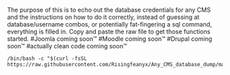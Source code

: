 
The purpose of this is to echo out the database credentials for any CMS and the instructions on how to do it correctly, instead of guessing at database/username combos, or potentially fat-fingering a sql command, everything is filled in. Copy and paste the raw file to get those functions started. 
	#Joomla coming soon™
	#Moodle coming soon™
	#Drupal coming soon™ 
	#actually clean code coming soon™

```
/bin/bash -c "$(curl -fsSL  https://raw.githubusercontent.com/Risingfeanyx/Any_CMS_database_dump/master/main.sh)"
```
